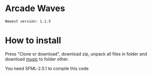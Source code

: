 # Arcade Waves

`Newest version: 1.1.5`


How to install
=====================
Press "Clone or download", download zip, unpack all files in folder and download [music](https://drive.google.com/open?id=1-UvpLJJ_aG15Hj8zIG6V77QZtDrsFwC6) to folder other.

You need SFML-2.5.1 to compile this code
